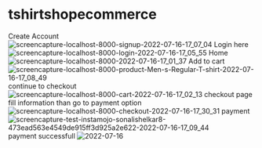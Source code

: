 # tshirtshopecommerce
Create Account
![screencapture-localhost-8000-signup-2022-07-16-17_07_04](https://user-images.githubusercontent.com/98012257/179353661-e1cd4a7f-0011-496c-99fc-97f40fa835ab.png)
Login here
![screencapture-localhost-8000-login-2022-07-16-17_05_55](https://user-images.githubusercontent.com/98012257/179353856-e9589d07-57b7-45aa-915d-c6b41e135542.png)
Home
![screencapture-localhost-8000-2022-07-16-17_01_37](https://user-images.githubusercontent.com/98012257/179353901-bce7dd7f-5df4-455d-b5fc-d44ef4a2aea4.png)
Add to cart
![screencapture-localhost-8000-product-Men-s-Regular-T-shirt-2022-07-16-17_08_49](https://user-images.githubusercontent.com/98012257/179353936-54e3101f-2cc9-4f69-b29c-b4b64b104775.png)
continue to checkout
![screencapture-localhost-8000-cart-2022-07-16-17_02_13](https://user-images.githubusercontent.com/98012257/179354009-ec8d4f7a-873c-43ba-8fe7-c89cd41985c2.png)
checkout page fill information than go to payment option
![screencapture-localhost-8000-checkout-2022-07-16-17_30_31](https://user-images.githubusercontent.com/98012257/179354049-be3bc161-14cd-46bb-a577-99176e390986.png)
payment
![screencapture-test-instamojo-sonalishelkar8-473ead563e4549de915ff3d925a2e622-2022-07-16-17_09_44](https://user-images.githubusercontent.com/98012257/179354111-8d71e308-e08e-4c70-9dde-7f9b5d973404.png)
payment successfull
![2022-07-16](https://user-images.githubusercontent.com/98012257/179354144-97bfbd99-f5af-4549-a0ba-cafa68eb0b6b.png)
